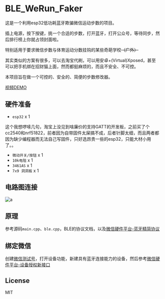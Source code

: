 # BLE_WeRun_Faker
这是一个利用esp32低功耗蓝牙欺骗微信运动步数的项目。

插上电源，按下按键，挑一个合适的步数，打开蓝牙，打开公众号，等待同步，然后排行榜上你就占领封面啦。

特别适用于要求微信步数与体育运动分数挂钩的某些奇葩学校~~（广外）~~

其实类似的方案有很多，可以去淘宝代刷，可以用安卓+(Virtual)Xposed，甚至可以把手机绑在招财猫上面，然而都挺麻烦的，而且不安全、不可控。

本项目旨在做一个可控的、安全的、简便的步数修改器。

[视频DEMO](https://github.com/zhangjingye03/BLE_WeRun_Faker/raw/master/demo.mp4)

## 硬件准备
* `esp32` x 1

这个我想啰嗦几句，淘宝上没见到啥廉价的支持GATT的开发板，之前买了个cc2540和nrf51822，前者因为自带固件太屎搞不成，后者针脚太细，而且两者都因为缺少编程器而无法自己写固件，只好选昂贵一些的esp32，只能大材小用了。。

* `微动开关/按钮` x 1
* `10k电阻` x 1
* `3461AS` x 1
* `7x9 洞洞板` x 1

## 电路图连接
![a](https://github.com/zhangjingye03/BLE_WeRun_Faker/raw/master/circuit.png)

## 原理
参考源码`main.cpp`、`ble.cpp`，BLE的协议文档，以及[微信硬件平台-蓝牙精简协议](http://iot.weixin.qq.com/wiki/new/index.html?page=4-3)
## 绑定微信
创建[微信测试号](https://mp.weixin.qq.com/debug/cgi-bin/sandbox?t=sandbox/login)，打开设备功能，新建具有蓝牙连接能力的设备，然后参考[微信硬件平台-设备授权新接口](http://iot.weixin.qq.com/wiki/new/index.html?page=3-4-6)

## License
MIT